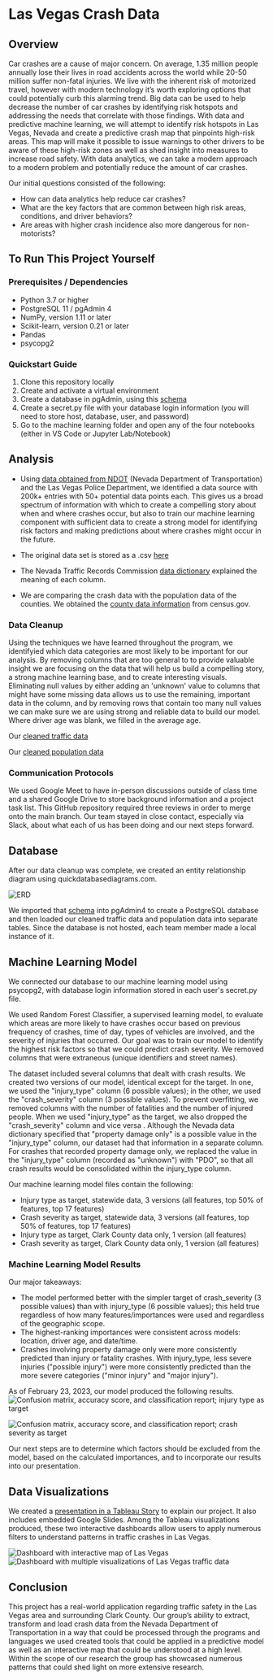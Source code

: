 # Las Vegas Crash Data

## Overview

Car crashes are a cause of major concern. On average, 1.35 million people annually lose their lives in road accidents across the world while 20-50 million suffer non-fatal injuries. We live with the inherent risk of motorized travel, however with modern technology it’s worth exploring options that could potentially curb this alarming trend. Big data can be used to help decrease the number of car crashes by identifying risk hotspots and addressing the needs that correlate with those findings. With data and predictive machine learning, we will attempt to identify risk hotspots in Las Vegas, Nevada and create a predictive crash map that pinpoints high-risk areas. This map will make it possible to issue warnings to other drivers to be aware of these high-risk zones as well as shed insight into measures to increase road safety. With data analytics, we can take a modern approach to a modern problem and potentially reduce the amount of car crashes.

Our initial questions consisted of the following:

- How can data analytics help reduce car crashes?
- What are the key factors that are common between high risk areas, conditions, and driver behaviors?
- Are areas with higher crash incidence also more dangerous for non-motorists?

## To Run This Project Yourself

### Prerequisites / Dependencies
* Python 3.7 or higher
* PostgreSQL 11 / pgAdmin 4
* NumPy, version 1.11 or later
* Scikit-learn, version 0.21 or later
* Pandas
* psycopg2

### Quickstart Guide
1. Clone this repository locally
2. Create and activate a virtual environment
3. Create a database in pgAdmin, using this [schema](https://github.com/JGarza4903/Traffic_Analysis/blob/main/Resources/schema.sql)
4. Create a secret.py file with your database login information (you will need to store host, database, user, and password)
5. Go to the machine learning folder and open any of the four notebooks (either in VS Code or Jupyter Lab/Notebook)

## Analysis

- Using [data obtained from NDOT](https://geohub-ndot.hub.arcgis.com/datasets/NDOT::crashdata-opendata/explore?location=38.279511%2C-116.977900%2C7.00&showTable=tr) (Nevada Department of Transportation) and the Las Vegas Police Department, we identified a data source with 200k+ entries with 50+ potential data points each. This gives us a broad spectrum of information with which to create a compelling story about when and where crashes occur, but also to train our machine learning component with sufficient data to create a strong model for identifying risk factors and making predictions about where crashes might occur in the future.

- The original data set is stored as a .csv [here](https://github.com/JGarza4903/Traffic_Analysis/blob/main/Resources/CrashData_OpenData.csv)
- The Nevada Traffic Records Commission [data dictionary](https://zerofatalitiesnv.com/app/uploads/2021/04/2021-01-NV-TRCC-Data-Dictionary.pdf) explained the meaning of each column.
- We are comparing the crash data with the population data of the counties. We obtained the [county data information](https://www.census.gov/programs-surveys/popest/technical-documentation/research/evaluation-estimates/2020-evaluation-estimates/2010s-counties-total.htm) from census.gov.

### Data Cleanup

Using the techniques we have learned throughout the program, we identifyied which data categories are most likely to be important for our analysis. By removing columns that are too general to to provide valuable insight we are focusing on the data that will help us build a compelling story, a strong machine learning base, and to create interesting visuals. Eliminating null values by either adding an 'unknown' value to columns that might have some missing data allows us to use the remaining, important data in the column, and by removing rows that contain too many null values we can make sure we are using strong and reliable data to build our model. Where driver age was blank, we filled in the average age.

Our [cleaned traffic data](https://github.com/JGarza4903/Traffic_Analysis/blob/main/Analysis/cleaned_traffic_data.csv)

Our [cleaned population data](https://github.com/JGarza4903/Traffic_Analysis/blob/main/Analysis/Nevada_population_clean_1.csv)


### Communication Protocols

We used Google Meet to have in-person discussions outside of class time and a shared Google Drive to store background information and a project task list. This GitHub repository required three reviews in order to merge onto the main branch. Our team stayed in close contact, especially via Slack, about what each of us has been doing and our next steps forward.

## Database

After our data cleanup was complete, we created an entity relationship diagram using quickdatabasediagrams.com. 

![ERD](https://github.com/JGarza4903/Traffic_Analysis/blob/main/Images/QuickDBD-export%20(1).png)

We imported that [schema](https://github.com/JGarza4903/Traffic_Analysis/blob/main/Resources/schema.sql) into pgAdmin4 to create a PostgreSQL database and then loaded our cleaned traffic data and population data into separate tables. Since the database is not hosted, each team member made a local instance of it. 

## Machine Learning Model

We connected our database to our machine learning model using psycopg2, with database login information stored in each user's secret.py file.

We used Random Forest Classifier, a supervised learning model, to evaluate which areas are more likely to have crashes occur based on previous frequency of crashes, time of day, types of vehicles are involved, and the severity of injuries that occurred. Our goal was to train our model to identify the highest risk factors so that we could predict crash severity. We removed columns that were extraneous (unique identifiers and street names).

The dataset included several columns that dealt with crash results. We created two versions of our model, identical except for the target. In one, we used the "injury_type" column (6 possible values); in the other, we used the "crash_severity" column (3 possible values). To prevent overfitting, we removed columns  with the number of fatalities and the number of injured people. When we used "injury_type" as the target, we also dropped the "crash_severity" column and vice versa . Although the Nevada data dictionary specified that "property damage only" is a possible value in the "injury_type" column, our dataset had that information in a separate column. For crashes that recorded property damage only, we replaced the value in the "injury_type" column (recorded as "unknown") with "PDO", so that all crash results would be consolidated within the injury_type column.

Our machine learning model files contain the following:
* Injury type as target, statewide data, 3 versions (all features, top 50% of features, top 17 features)
* Crash severity as target, statewide data, 3 versions (all features, top 50% of features, top 17 features)
* Injury type as target, Clark County data only, 1 version (all features)
* Crash severity as target, Clark County data only, 1 version (all features)

### Machine Learning Model Results

Our major takeaways:
* The model performed better with the simpler target of crash_severity (3 possible values) than with injury_type (6 possible values); this held true regardless of how many features/importances were used and regardless of the geographic scope.
* The highest-ranking importances were consistent across models: location, driver age, and date/time.
* Crashes involving property damage only were more consistently predicted than injury or fatality crashes. With injury_type, less severe injuries ("possible injury") were more consistently predicted than the more severe categories ("minor injury" and "major injury").

As of February 23, 2023, our model produced the following results. 
![Confusion matrix, accuracy score, and classification report; injury type as target](https://github.com/JGarza4903/Traffic_Analysis/blob/main/Images/mlm_injury_type_results_2022_02_23.png)

![Confusion matrix, accuracy score, and classification report; crash severity as target](https://github.com/JGarza4903/Traffic_Analysis/blob/main/Images/mlm_crash_severity_results_2022_02_23.png)

Our next steps are to determine which factors should be excluded from the model, based on the calculated importances, and to incorporate our results into our presentation.

## Data Visualizations

We created a [presentation in a Tableau Story](https://github.com/JGarza4903/Traffic_Analysis/blob/main/Tableau/Presentation-1.twb) to explain our project. It also includes embedded Google Slides. Among the Tableau visualizations produced, these two interactive dashboards allow users to apply numerous filters to understand patterns in traffic crashes in Las Vegas.

![Dashboard with interactive map of Las Vegas](https://github.com/JGarza4903/Traffic_Analysis/blob/main/Images/dashboard_1.png)
![Dashboard with multiple visualizations of Las Vegas traffic data](https://github.com/JGarza4903/Traffic_Analysis/blob/main/Images/dashboard_2.png)

## Conclusion
This project has a real-world application regarding traffic safety in the Las Vegas area and surrounding Clark County. Our group’s ability to extract, transform and load crash data from the Nevada Department of Transportation in a way that could be processed through the programs and languages we used created tools that could be applied in a predictive model as well as an interactive map that could be understood at a high level. Within the scope of our research the group has showcased numerous patterns that could shed light on more extensive research. 



